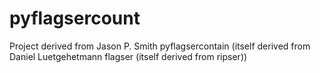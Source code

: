 # pyflagsercount

Project derived from Jason P. Smith pyflagsercontain (itself derived from Daniel Luetgehetmann flagser (itself derived from ripser))